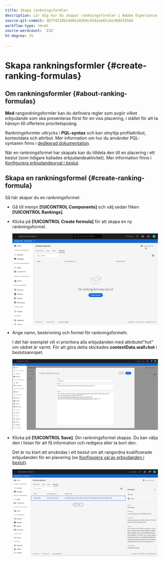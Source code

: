 ```yaml
---
title: Skapa rankningsformler
description: Lär dig hur du skapar rankningsformler i Adobe Experience Platform.
source-git-commit: db7fd318b14d01a0369c934a3e01c6e368d7658d
workflow-type: tm+mt
source-wordcount: '231'
ht-degree: 3%

---
```


# Skapa rankningsformler {#create-ranking-formulas}

## Om rankningsformler {#about-ranking-formulas}

**Med** rangordningsformler kan du definiera regler som avgör vilket erbjudande som ska presenteras först för en viss placering, i stället för att ta hänsyn till offertens prioritetspoäng.

Rankningsformler uttrycks i **PQL-syntax** och kan utnyttja profilattribut, kontextdata och attribut. Mer information om hur du använder PQL-syntaxen finns i [dedikerad dokumentation](https://experienceleague.adobe.com/docs/experience-platform/segmentation/pql/overview.html).

När en rankningsformel har skapats kan du tilldela den till en placering i ett beslut (som tidigare kallades erbjudandeaktivitet). Mer information finns i [Konfigurera erbjudandeurval i beslut](../offer-activities/configure-offer-selection.md).

## Skapa en rankningsformel {#create-ranking-formula}

Så här skapar du en rankningsformel:

* Gå till menyn **[!UICONTROL Components]** och välj sedan fliken **[!UICONTROL Rankings]**.

* Klicka på **[!UICONTROL Create formula]** för att skapa en ny rankningsformel.

   ![](../../assets/ranking-create-formula.png)

* Ange namn, beskrivning och formel för rankningsformeln.

   I det här exemplet vill vi prioritera alla erbjudanden med attributet&quot;hot&quot; om vädret är varmt. För att göra detta skickades **contextData.wall=hot** i beslutsanropet.

   ![](../../assets/ranking-syntax.png)

* Klicka på **[!UICONTROL Save]**. Din rankningsformel skapas. Du kan välja den i listan för att få information och redigera eller ta bort den.

   Det är nu klart att användas i ett beslut om att rangordna kvalificerade erbjudanden för en placering (se [Konfigurera val av erbjudanden i beslut](../offer-activities/configure-offer-selection.md)).

   ![](../../assets/ranking-formula-created.png)
